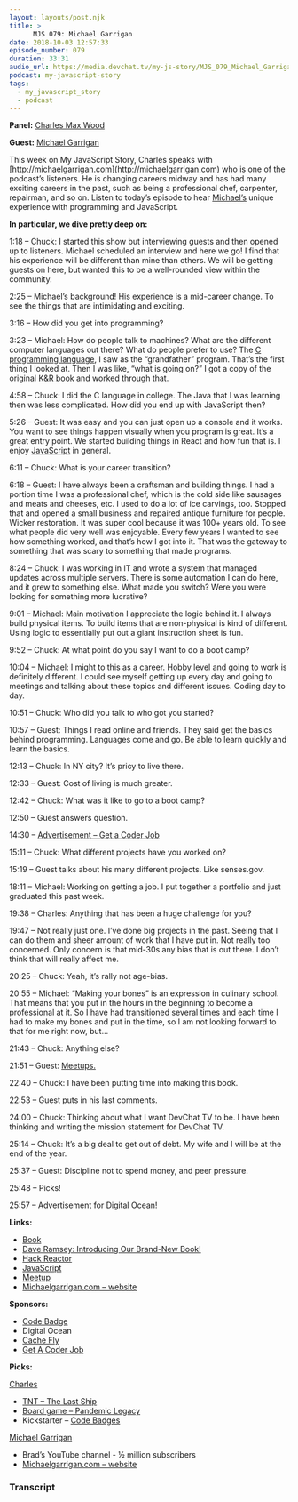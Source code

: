 ```yaml
---
layout: layouts/post.njk
title: >
      MJS 079: Michael Garrigan
date: 2018-10-03 12:57:33
episode_number: 079
duration: 33:31
audio_url: https://media.devchat.tv/my-js-story/MJS_079_Michael_Garrigan.mp3
podcast: my-javascript-story
tags: 
  - my_javascript_story
  - podcast
---
```


 **Panel:** [Charles Max Wood](https://twitter.com/cmaxw?lang=en)

**Guest:** [Michael Garrigan](http://michaelgarrigan.com)

This week on My JavaScript Story, Charles speaks with [http://michaelgarrigan.com](http://michaelgarrigan.com) who is one of the podcast’s listeners. He is changing careers midway and has had many exciting careers in the past, such as being a professional chef, carpenter, repairman, and so on. Listen to today’s episode to hear [Michael’s](http://michaelgarrigan.com) unique experience with programming and JavaScript.

**In particular, we dive pretty deep on:**

1:18 – Chuck: I started this show but interviewing guests and then opened up to listeners. Michael scheduled an interview and here we go! I find that his experience will be different than mine than others. We will be getting guests on here, but wanted this to be a well-rounded view within the community.

2:25 – Michael’s background! His experience is a mid-career change. To see the things that are intimidating and exciting.

3:16 – How did you get into programming?

3:23 – Michael: How do people talk to machines? What are the different computer languages out there? What do people prefer to use? The [C programming language](https://www.amazon.com/Programming-Language-2nd-Brian-Kernighan/dp/0131103628/ref=as_li_ss_tl?ie=UTF8&linkCode=sl1&tag=devchattv-20&linkId=ebc17265e34bf70ada8a866f2588f1a7&language=en_US), I saw as the “grandfather” program. That’s the first thing I looked at. Then I was like, “what is going on?” I got a copy of the original [K&R book](https://www.amazon.com/Programming-Language-2nd-Brian-Kernighan/dp/0131103628/ref=as_li_ss_tl?ie=UTF8&linkCode=sl1&tag=devchattv-20&linkId=ebc17265e34bf70ada8a866f2588f1a7&language=en_US) and worked through that.

4:58 – Chuck: I did the C language in college. The Java that I was learning then was less complicated. How did you end up with JavaScript then?

5:26 – Guest: It was easy and you can just open up a console and it works. You want to see things happen visually when you program is great. It’s a great entry point. We started building things in React and how fun that is. I enjoy [JavaScript](https://www.javascript.com) in general.

6:11 – Chuck: What is your career transition?

6:18 – Guest: I have always been a craftsman and building things. I had a portion time I was a professional chef, which is the cold side like sausages and meats and cheeses, etc. I used to do a lot of ice carvings, too. Stopped that and opened a small business and repaired antique furniture for people. Wicker restoration. It was super cool because it was 100+ years old. To see what people did very well was enjoyable. Every few years I wanted to see how something worked, and that’s how I got into it. That was the gateway to something that was scary to something that made programs.

8:24 – Chuck: I was working in IT and wrote a system that managed updates across multiple servers. There is some automation I can do here, and it grew to something else. What made you switch? Were you were looking for something more lucrative?

9:01 – Michael: Main motivation I appreciate the logic behind it. I always build physical items. To build items that are non-physical is kind of different. Using logic to essentially put out a giant instruction sheet is fun.

9:52 – Chuck: At what point do you say I want to do a boot camp?

10:04 – Michael: I might to this as a career. Hobby level and going to work is definitely different. I could see myself getting up every day and going to meetings and talking about these topics and different issues. Coding day to day.

10:51 – Chuck: Who did you talk to who got you started?

10:57 – Guest: Things I read online and friends. They said get the basics behind programming. Languages come and go. Be able to learn quickly and learn the basics.

12:13 – Chuck: In NY city? It’s pricy to live there.

12:33 – Guest: Cost of living is much greater.

12:42 – Chuck: What was it like to go to a boot camp?

12:50 – Guest answers question.

14:30 – [Advertisement – Get a Coder Job](https://devchat.tv/get-a-coder-job/)

15:11 – Chuck: What different projects have you worked on?

15:19 – Guest talks about his many different projects. Like senses.gov.

18:11 – Michael: Working on getting a job. I put together a portfolio and just graduated this past week.

19:38 – Charles: Anything that has been a huge challenge for you?

19:47 – Not really just one. I’ve done big projects in the past. Seeing that I can do them and sheer amount of work that I have put in. Not really too concerned. Only concern is that mid-30s any bias that is out there. I don’t think that will really affect me.

20:25 – Chuck: Yeah, it’s rally not age-bias.

20:55 – Michael: “Making your bones” is an expression in culinary school. That means that you put in the hours in the beginning to become a professional at it. So I have had transitioned several times and each time I had to make my bones and put in the time, so I am not looking forward to that for me right now, but...

21:43 – Chuck: Anything else?

21:51 – Guest: [Meetups.](https://www.meetup.com)

22:40 – Chuck: I have been putting time into making this book.

22:53 – Guest puts in his last comments.

24:00 – Chuck: Thinking about what I want DevChat TV to be. I have been thinking and writing the mission statement for DevChat TV.

25:14 – Chuck: It’s a big deal to get out of debt. My wife and I will be at the end of the year.

25:37 – Guest: Discipline not to spend money, and peer pressure.

25:48 – Picks!

25:57 – Advertisement for Digital Ocean!

**Links:**

- [Book](https://www.daveramsey.com)
- [Dave Ramsey: Introducing Our Brand-New Book!](https://www.daveramsey.com)
- [Hack Reactor](https://www.hackreactor.com)
- [JavaScript](https://www.javascript.com)
- [Meetup](https://www.meetup.com)
- [Michaelgarrigan.com – website](http://michaelgarrigan.com)

**Sponsors:**

- [Code Badge](http://codebadge.org/)
- Digital Ocean
- [Cache Fly](https://www.cachefly.com)
- [Get A Coder Job](https://devchat.tv/get-a-coder-job/)

**Picks:**

[Charles](https://twitter.com/cmaxw?lang=en)

- [TNT – The Last Ship](https://www.tntdrama.com/shows/the-last-ship)
- [Board game – Pandemic Legacy](https://boardgamegeek.com/boardgame/161936/pandemic-legacy-season-1)
- Kickstarter – [Code Badges](http://codebadge.org/)

[Michael Garrigan](http://michaelgarrigan.com)

- Brad’s YouTube channel - ½ million subscribers 
- [Michaelgarrigan.com – website](http://michaelgarrigan.com)


### Transcript


